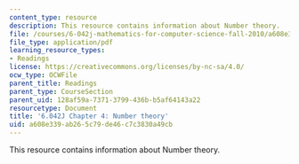 ```yaml
---
content_type: resource
description: This resource contains information about Number theory.
file: /courses/6-042j-mathematics-for-computer-science-fall-2010/a608e339ab265c79de46c7c3830a49cb_MIT6_042JF10_chap04.pdf
file_type: application/pdf
learning_resource_types:
- Readings
license: https://creativecommons.org/licenses/by-nc-sa/4.0/
ocw_type: OCWFile
parent_title: Readings
parent_type: CourseSection
parent_uid: 128af59a-7371-3799-436b-b5af64143a22
resourcetype: Document
title: '6.042J Chapter 4: Number theory'
uid: a608e339-ab26-5c79-de46-c7c3830a49cb
---
```

This resource contains information about Number theory.